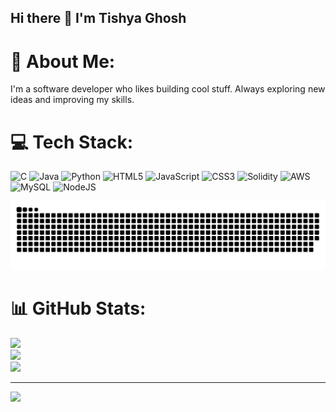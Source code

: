 ## Hi there 👋  I'm Tishya Ghosh
# 💫 About Me:
I'm a software developer who likes building cool stuff. Always exploring new ideas and improving my skills.


# 💻 Tech Stack:
![C](https://img.shields.io/badge/c-%2300599C.svg?style=for-the-badge&logo=c&logoColor=white) ![Java](https://img.shields.io/badge/java-%23ED8B00.svg?style=for-the-badge&logo=openjdk&logoColor=white) ![Python](https://img.shields.io/badge/python-3670A0?style=for-the-badge&logo=python&logoColor=ffdd54) ![HTML5](https://img.shields.io/badge/html5-%23E34F26.svg?style=for-the-badge&logo=html5&logoColor=white) ![JavaScript](https://img.shields.io/badge/javascript-%23323330.svg?style=for-the-badge&logo=javascript&logoColor=%23F7DF1E) ![CSS3](https://img.shields.io/badge/css3-%231572B6.svg?style=for-the-badge&logo=css3&logoColor=white) ![Solidity](https://img.shields.io/badge/Solidity-%23363636.svg?style=for-the-badge&logo=solidity&logoColor=white) ![AWS](https://img.shields.io/badge/AWS-%23FF9900.svg?style=for-the-badge&logo=amazon-aws&logoColor=white) ![MySQL](https://img.shields.io/badge/mysql-4479A1.svg?style=for-the-badge&logo=mysql&logoColor=white) ![NodeJS](https://img.shields.io/badge/node.js-6DA55F?style=for-the-badge&logo=node.js&logoColor=white) 

<picture>
  <source media="(prefers-color-scheme: dark)" srcset="https://raw.githubusercontent.com/tg2104/tg2104/output/github-snake-dark.svg" />
  <source media="(prefers-color-scheme: light)" srcset="https://raw.githubusercontent.com/tg2104/tg2104/output/github-snake.svg" />
  <img alt="github-snake" src="https://raw.githubusercontent.com/tg2104/tg2104/output/github-snake.svg" />
</picture>

# 📊 GitHub Stats:
![](https://github-readme-stats.vercel.app/api?username=tg2104&theme=dark&hide_border=false&include_all_commits=false&count_private=false)<br/>
![](https://nirzak-streak-stats.vercel.app/?user=tg2104&theme=dark&hide_border=false)<br/>
![](https://github-readme-stats.vercel.app/api/top-langs/?username=tg2104&theme=dark&hide_border=false&include_all_commits=false&count_private=false&layout=compact)

---
[![](https://visitcount.itsvg.in/api?id=tg2104&icon=0&color=0)](https://visitcount.itsvg.in)

<!-- Proudly created with GPRM ( https://gprm.itsvg.in ) -->
